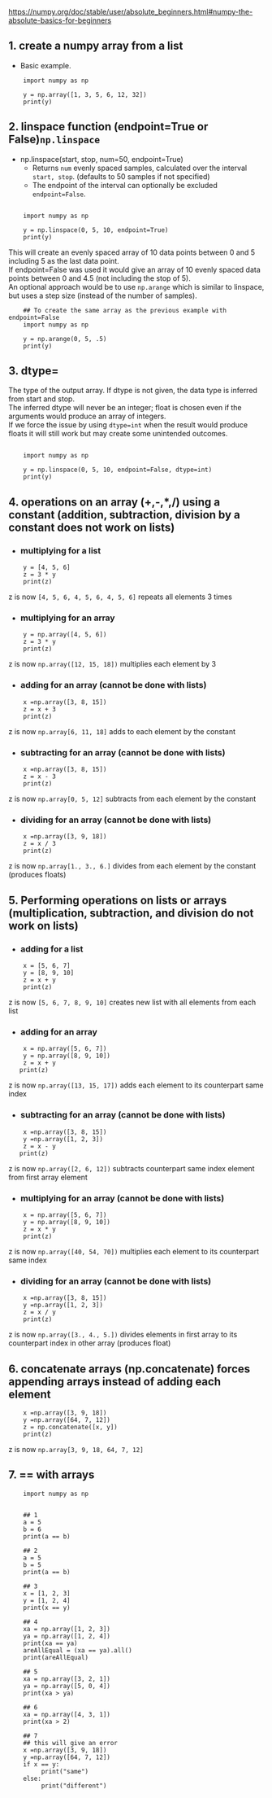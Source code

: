 https://numpy.org/doc/stable/user/absolute_beginners.html#numpy-the-absolute-basics-for-beginners

## 1. create a numpy array from a list

- Basic example.

```python3
    import numpy as np

    y = np.array([1, 3, 5, 6, 12, 32])
    print(y)

```

## 2. linspace function (endpoint=True or False)`np.linspace`

- np.linspace(start, stop, num=50, endpoint=True)  
    - Returns `num` evenly spaced samples, calculated over the interval `start, stop`. (defaults to 50 samples if not specified)
    - The endpoint of the interval can optionally be excluded `endpoint=False`.
 
```python3

    import numpy as np

    y = np.linspace(0, 5, 10, endpoint=True)
    print(y)

```

This will create an evenly spaced array of 10 data points between 0 and 5 including 5 as the last data point.  
If endpoint=False was used it would give an array of 10 evenly spaced data points between 0 and 4.5 (not including the stop of 5).  
An optional approach would be to use `np.arange` which is similar to linspace, but uses a step size (instead of the number of samples).

```python3
    ## To create the same array as the previous example with endpoint=False
    import numpy as np

    y = np.arange(0, 5, .5)
    print(y)

```

## 3. dtype=

The type of the output array. If dtype is not given, the data type is inferred from start and stop.  
The inferred dtype will never be an integer; float is chosen even if the arguments would produce an array of integers.  
If we force the issue by using `dtype=int` when the result would produce floats it will still work but may create some unintended outcomes.

```python3

    import numpy as np

    y = np.linspace(0, 5, 10, endpoint=False, dtype=int)
    print(y)

```

## 4. operations on an array (+,-,*,/) using a constant (addition, subtraction, division by a constant does not work on lists)

   - ### multiplying for a list
```python3 
    y = [4, 5, 6]  
    z = 3 * y
    print(z)
```
z is now `[4, 5, 6, 4, 5, 6, 4, 5, 6]` repeats all elements 3 times
   
   - ### multiplying for an array
```python3
    y = np.array([4, 5, 6])  
    z = 3 * y
    print(z)
```
z is now `np.array([12, 15, 18])` multiplies each element by 3
   
   - ### adding for an array (cannot be done with lists)
```python3
    x =np.array([3, 8, 15])  
    z = x + 3  
    print(z)
```
z is now `np.array[6, 11, 18]` adds to each element by the constant
   
   - ### subtracting for an array (cannot be done with lists)
```python3
    x =np.array([3, 8, 15])  
    z = x - 3
    print(z)
```
z is now `np.array[0, 5, 12]` subtracts from each element by the constant
   
   - ### dividing for an array (cannot be done with lists)
```python3 
    x =np.array([3, 9, 18])  
    z = x / 3
    print(z)
```
z is now `np.array[1., 3., 6.]` divides from each element by the constant (produces floats)
   
## 5. Performing operations on lists or arrays (multiplication, subtraction, and division do not work on lists)

   - ### adding for a list
```python3 
    x = [5, 6, 7]  
    y = [8, 9, 10]  
    z = x + y
    print(z)
```
z is now `[5, 6, 7, 8, 9, 10]` creates new list with all elements from each list
   
   - ### adding for an array
```python3   
    x = np.array([5, 6, 7])  
    y = np.array([8, 9, 10])  
    z = x + y
   print(z)
```
z is now `np.array([13, 15, 17])` adds each element to its counterpart same index
   
   - ### subtracting for an array (cannot be done with lists)
```python3
    x =np.array([3, 8, 15])  
    y =np.array([1, 2, 3])  
    z = x - y
   print(z)
```
z is now `np.array([2, 6, 12])` subtracts counterpart same index element from first array element
   
   - ### multiplying for an array (cannot be done with lists)
```python3
    x = np.array([5, 6, 7])  
    y = np.array([8, 9, 10])  
    z = x * y
    print(z)
```
z is now `np.array([40, 54, 70])` multiplies each element to its counterpart same index
    
   - ### dividing for an array (cannot be done with lists)
```python3
    x =np.array([3, 8, 15])  
    y =np.array([1, 2, 3])  
    z = x / y
    print(z)
```
z is now `np.array([3., 4., 5.])` divides elements in first array to its counterpart index in other array (produces float)
   
## 6. concatenate arrays (np.concatenate) forces appending arrays instead of adding each element
```python3
    x =np.array([3, 9, 18])  
    y =np.array([64, 7, 12])  
    z = np.concatenate([x, y])
    print(z)
``` 
z is now `np.array[3, 9, 18, 64, 7, 12]`
   
## 7. == with arrays

```python3
    import numpy as np


    ## 1
    a = 5
    b = 6
    print(a == b)

    ## 2
    a = 5
    b = 5
    print(a == b)

    ## 3
    x = [1, 2, 3]
    y = [1, 2, 4]
    print(x == y)

    ## 4
    xa = np.array([1, 2, 3])
    ya = np.array([1, 2, 4])
    print(xa == ya)
    areAllEqual = (xa == ya).all()
    print(areAllEqual)

    ## 5
    xa = np.array([3, 2, 1])
    ya = np.array([5, 0, 4])
    print(xa > ya)

    ## 6
    xa = np.array([4, 3, 1])
    print(xa > 2)

    ## 7
    ## this will give an error
    x =np.array([3, 9, 18])
    y =np.array([64, 7, 12])
    if x == y:
         print("same")
    else:
         print("different")

```
